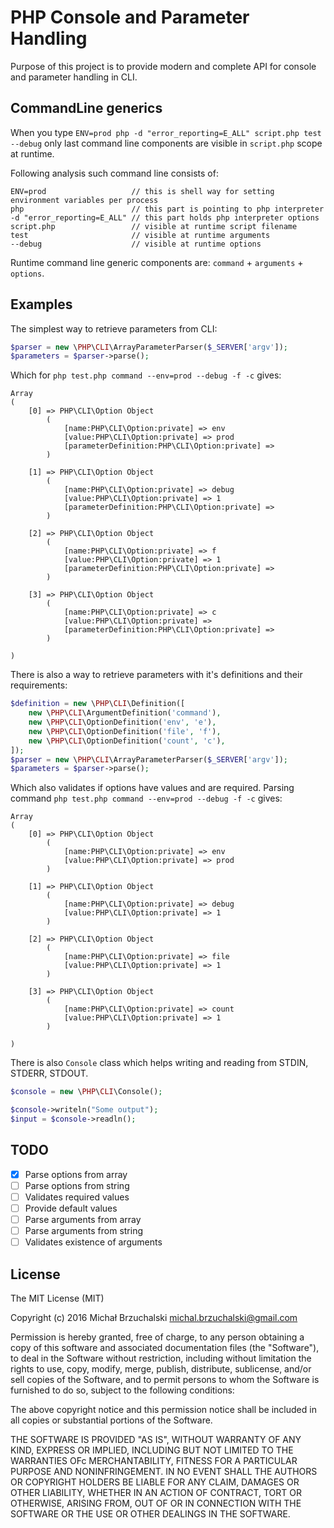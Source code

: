 PHP Console and Parameter Handling
==================================

Purpose of this project is to provide modern and complete API for console and parameter handling in CLI.

## CommandLine generics

When you type `ENV=prod php -d "error_reporting=E_ALL" script.php test --debug` only last command line components are visible
in `script.php` scope at runtime.

Following analysis such command line consists of:

```
ENV=prod                   // this is shell way for setting environment variables per process
php                        // this part is pointing to php interpreter
-d "error_reporting=E_ALL" // this part holds php interpreter options
script.php                 // visible at runtime script filename
test                       // visible at runtime arguments
--debug                    // visible at runtime options
```

Runtime command line generic components are: `command` + `arguments` + `options`.


## Examples

The simplest way to retrieve parameters from CLI:

```php
$parser = new \PHP\CLI\ArrayParameterParser($_SERVER['argv']);
$parameters = $parser->parse();
```

Which for `php test.php command --env=prod --debug -f -c` gives:

```
Array
(
    [0] => PHP\CLI\Option Object
        (
            [name:PHP\CLI\Option:private] => env
            [value:PHP\CLI\Option:private] => prod
            [parameterDefinition:PHP\CLI\Option:private] => 
        )

    [1] => PHP\CLI\Option Object
        (
            [name:PHP\CLI\Option:private] => debug
            [value:PHP\CLI\Option:private] => 1
            [parameterDefinition:PHP\CLI\Option:private] => 
        )

    [2] => PHP\CLI\Option Object
        (
            [name:PHP\CLI\Option:private] => f
            [value:PHP\CLI\Option:private] => 1
            [parameterDefinition:PHP\CLI\Option:private] => 
        )
        
    [3] => PHP\CLI\Option Object
        (
            [name:PHP\CLI\Option:private] => c
            [value:PHP\CLI\Option:private] => 
            [parameterDefinition:PHP\CLI\Option:private] => 
        )
        
)
```

There is also a way to retrieve parameters with it's definitions and their requirements:

```php
$definition = new \PHP\CLI\Definition([
    new \PHP\CLI\ArgumentDefinition('command'),
    new \PHP\CLI\OptionDefinition('env', 'e'),
    new \PHP\CLI\OptionDefinition('file', 'f'),
    new \PHP\CLI\OptionDefinition('count', 'c'),
]);
$parser = new \PHP\CLI\ArrayParameterParser($_SERVER['argv']);
$parameters = $parser->parse();
```

Which also validates if options have values and are required.
Parsing command `php test.php command --env=prod --debug -f -c` gives:

```
Array
(
    [0] => PHP\CLI\Option Object
        (
            [name:PHP\CLI\Option:private] => env
            [value:PHP\CLI\Option:private] => prod
        )

    [1] => PHP\CLI\Option Object
        (
            [name:PHP\CLI\Option:private] => debug
            [value:PHP\CLI\Option:private] => 1
        )

    [2] => PHP\CLI\Option Object
        (
            [name:PHP\CLI\Option:private] => file
            [value:PHP\CLI\Option:private] => 1
        )

    [3] => PHP\CLI\Option Object
        (
            [name:PHP\CLI\Option:private] => count
            [value:PHP\CLI\Option:private] => 1
        )

)
```

There is also `Console` class which helps writing and reading from STDIN, STDERR, STDOUT.

```php
$console = new \PHP\CLI\Console();

$console->writeln("Some output");
$input = $console->readln();
```

## TODO

* [x] Parse options from array
* [ ] Parse options from string
* [ ] Validates required values
* [ ] Provide default values
* [ ] Parse arguments from array
* [ ] Parse arguments from string
* [ ] Validates existence of arguments

## License

The MIT License (MIT)

Copyright (c) 2016 Michał Brzuchalski <michal.brzuchalski@gmail.com>

Permission is hereby granted, free of charge, to any person obtaining a copy of this software and associated documentation files (the "Software"), to deal in the Software without restriction, including without limitation the rights to use, copy, modify, merge, publish, distribute, sublicense, and/or sell copies of the Software, and to permit persons to whom the Software is furnished to do so, subject to the following conditions:

The above copyright notice and this permission notice shall be included in all copies or substantial portions of the Software.

THE SOFTWARE IS PROVIDED "AS IS", WITHOUT WARRANTY OF ANY KIND, EXPRESS OR IMPLIED, INCLUDING BUT NOT LIMITED TO THE WARRANTIES OFc MERCHANTABILITY, FITNESS FOR A PARTICULAR PURPOSE AND NONINFRINGEMENT. IN NO EVENT SHALL THE AUTHORS OR COPYRIGHT HOLDERS BE LIABLE FOR ANY CLAIM, DAMAGES OR OTHER LIABILITY, WHETHER IN AN ACTION OF CONTRACT, TORT OR OTHERWISE, ARISING FROM, OUT OF OR IN CONNECTION WITH THE SOFTWARE OR THE USE OR OTHER DEALINGS IN THE SOFTWARE.
